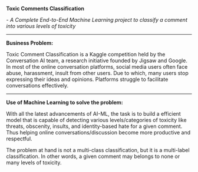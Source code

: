 **Toxic Comments Classification**

_- A Complete End-to-End Machine Learning project to classify a comment into various levels of toxicity_

---

**Business Problem:**

Toxic Comment Classification is a Kaggle competition held by the Conversation AI team, a research initiative founded by Jigsaw and Google. 
In most of the online conversation platforms, social media users often face abuse, harassment, insult from other users. Due to which, many users stop expressing their ideas and opinions. Platforms struggle to facilitate conversations effectively. 


---

**Use of Machine Learning to solve the problem:**

With all the latest advancements of AI-ML, the task is to build a efficient model that is capable of detecting various levels/categories of toxicity like threats, obscenity, insults, and identity-based hate for a given comment. Thus helping online conversations/discussion become more productive and respectful.

The problem at hand is not a multi-class classification, but it is a multi-label classification. In other words, a given comment may belongs to none or many levels of toxicity.

